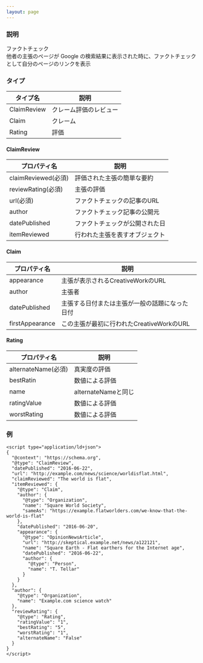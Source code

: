 ```yaml
---
layout: page
---
```


### 説明

ファクトチェック  
他者の主張のページが Google の検索結果に表示された時に、ファクトチェックとして自分のページのリンクを表示

### タイプ

| タイプ名       | 説明          |
|-------------|---------------|
| ClaimReview | クレーム評価のレビュー |
| Claim       | クレーム          |
| Rating      | 評価          |

#### ClaimReview

| プロパティ名             | 説明                  |
|---------------------|---------------------|
| claimReviewed(必須) | 評価された主張の簡単な要約 |
| reviewRating(必須)  | 主張の評価             |
| url(必須)           | ファクトチェックの記事のURL     |
| author              | ファクトチェック記事の公開元   |
| datePublished       | ファクトチェックが公開された日    |
| itemReviewed        | 行われた主張を表すオブジェクト   |

#### Claim

| プロパティ名         | 説明                                   |
|-----------------|--------------------------------------|
| appearance      | 主張が表示されるCreativeWorkのURL           |
| author          | 主張者                                 |
| datePublished   | 主張する日付または主張が一般の話題になった日付 |
| firstAppearance | この主張が最初に行われたCreativeWorkのURL      |

#### Rating

| プロパティ名             | 説明              |
|---------------------|------------------|
| alternateName(必須) | 真実度の評価       |
| bestRatin           | 数値による評価       |
| name                | alternateNameと同じ |
| ratingValue         | 数値による評価       |
| worstRating         | 数値による評価       |

### 例

    <script type="application/ld+json">
    {
      "@context": "https://schema.org",
      "@type": "ClaimReview",
      "datePublished": "2016-06-22",
      "url": "http://example.com/news/science/worldisflat.html",
      "claimReviewed": "The world is flat",
      "itemReviewed": {
        "@type": "Claim",
        "author": {
          "@type": "Organization",
          "name": "Square World Society",
          "sameAs": "https://example.flatworlders.com/we-know-that-the-world-is-flat"
        },
        "datePublished": "2016-06-20",
        "appearance": {
          "@type": "OpinionNewsArticle",
          "url": "http://skeptical.example.net/news/a122121",
          "name": "Square Earth - Flat earthers for the Internet age",
          "datePublished": "2016-06-22",
          "author": {
            "@type": "Person",
            "name": "T. Tellar"
          }
        }
      },
      "author": {
        "@type": "Organization",
        "name": "Example.com science watch"
      },
      "reviewRating": {
        "@type": "Rating",
        "ratingValue": "1",
        "bestRating": "5",
        "worstRating": "1",
        "alternateName": "False"
      }
    }
    </script>
